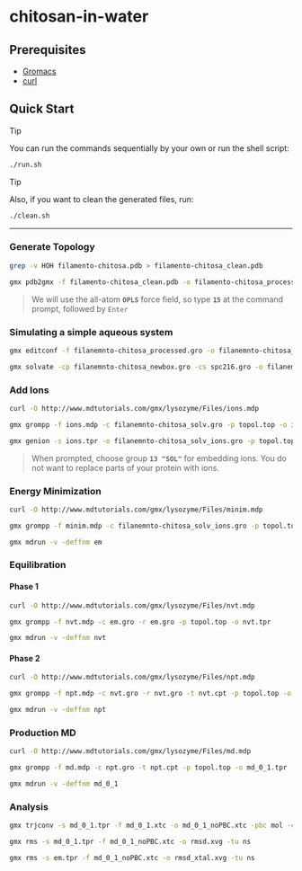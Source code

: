 # chitosan-in-water

## Prerequisites
- [Gromacs](https://www.gromacs.org/)
- [curl](https://curl.se/)

## Quick Start
> [!TIP]
> You can run the commands sequentially by your own or run the shell script:
```bash
./run.sh
```
> [!TIP]
> Also, if you want to clean the generated files, run:
```bash
./clean.sh
```
___


### Generate Topology
```bash
grep -v HOH filamento-chitosa.pdb > filamento-chitosa_clean.pdb
```
```bash
gmx pdb2gmx -f filamento-chitosa_clean.pdb -o filamento-chitosa_processed.gro -water spce
```
> We will use the all-atom **`OPLS`** force field, so type **`15`** at the command prompt, followed by `Enter`


### Simulating a simple aqueous system
```bash
gmx editconf -f filanemnto-chitosa_processed.gro -o filanemnto-chitosa_newbox.gro -c -d 1.0 -bt cubic
```
```bash
gmx solvate -cp filanemnto-chitosa_newbox.gro -cs spc216.gro -o filanemnto-chitosa_solv.gro -p topol.top
```

### Add Ions
```bash
curl -O http://www.mdtutorials.com/gmx/lysozyme/Files/ions.mdp
```
```bash
gmx grompp -f ions.mdp -c filanemnto-chitosa_solv.gro -p topol.top -o ions.tpr
```
```bash
gmx genion -s ions.tpr -o filanemnto-chitosa_solv_ions.gro -p topol.top -pname NA -nname CL -neutral
```
> When prompted, choose group **`13 "SOL"`** for embedding ions. You do not want to replace parts of your protein with ions.


### Energy Minimization
```bash
curl -O http://www.mdtutorials.com/gmx/lysozyme/Files/minim.mdp
```
```bash
gmx grompp -f minim.mdp -c filanemnto-chitosa_solv_ions.gro -p topol.top -o em.tpr
```
```bash
gmx mdrun -v -deffnm em
```


### Equilibration
#### Phase 1
```bash
curl -O http://www.mdtutorials.com/gmx/lysozyme/Files/nvt.mdp
```
```bash
gmx grompp -f nvt.mdp -c em.gro -r em.gro -p topol.top -o nvt.tpr
```
```bash
gmx mdrun -v -deffnm nvt
```
#### Phase 2
```bash
curl -O http://www.mdtutorials.com/gmx/lysozyme/Files/npt.mdp
```
```bash
gmx grompp -f npt.mdp -c nvt.gro -r nvt.gro -t nvt.cpt -p topol.top -o npt.tpr
```
```bash
gmx mdrun -v -deffnm npt
```


### Production MD
```bash
curl -O http://www.mdtutorials.com/gmx/lysozyme/Files/md.mdp
```
```bash
gmx grompp -f md.mdp -c npt.gro -t npt.cpt -p topol.top -o md_0_1.tpr
```
```bash
gmx mdrun -v -deffnm md_0_1
```


### Analysis
```bash
gmx trjconv -s md_0_1.tpr -f md_0_1.xtc -o md_0_1_noPBC.xtc -pbc mol -center
```
```bash
gmx rms -s md_0_1.tpr -f md_0_1_noPBC.xtc -o rmsd.xvg -tu ns
```
```bash
gmx rms -s em.tpr -f md_0_1_noPBC.xtc -o rmsd_xtal.xvg -tu ns
```
